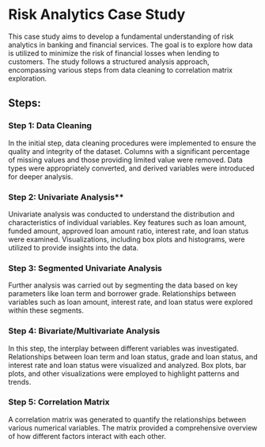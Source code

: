# Risk Analytics Case Study

This case study aims to develop a fundamental understanding of risk analytics in banking and financial services. The goal is to explore how data is utilized to minimize the risk of financial losses when lending to customers. The study follows a structured analysis approach, encompassing various steps from data cleaning to correlation matrix exploration.

## Steps:
### Step 1: Data Cleaning
In the initial step, data cleaning procedures were implemented to ensure the quality and integrity of the dataset.
Columns with a significant percentage of missing values and those providing limited value were removed.
Data types were appropriately converted, and derived variables were introduced for deeper analysis.

### Step 2: Univariate Analysis**
Univariate analysis was conducted to understand the distribution and characteristics of individual variables.
Key features such as loan amount, funded amount, approved loan amount ratio, interest rate, and loan status were examined.
Visualizations, including box plots and histograms, were utilized to provide insights into the data.

### Step 3: Segmented Univariate Analysis
Further analysis was carried out by segmenting the data based on key parameters like loan term and borrower grade.
Relationships between variables such as loan amount, interest rate, and loan status were explored within these segments.

### Step 4: Bivariate/Multivariate Analysis
In this step, the interplay between different variables was investigated.
Relationships between loan term and loan status, grade and loan status, and interest rate and loan status were visualized and analyzed.
Box plots, bar plots, and other visualizations were employed to highlight patterns and trends.

### Step 5: Correlation Matrix
A correlation matrix was generated to quantify the relationships between various numerical variables.
The matrix provided a comprehensive overview of how different factors interact with each other.
